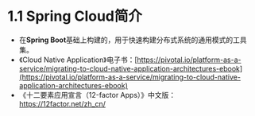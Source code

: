 # 1.1 Spring Cloud简介

* 在**Spring Boot**基础上构建的，用于快速构建分布式系统的通用模式的工具集。
* 《Cloud Native Application》电子书：[https://pivotal.io/platform-as-a-service/migrating-to-cloud-native-application-architectures-ebook](https://pivotal.io/platform-as-a-service/migrating-to-cloud-native-application-architectures-ebook) 
* 《十二要素应用宣言（12-factor Apps）》中文版：<https://12factor.net/zh_cn/>
